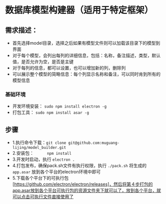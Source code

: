 # 数据库模型构建器（适用于特定框架）
## 需求描述：  
- 首先选择model目录，选择之后如果有模型文件则可以加载该目录下的模型到界面
- 对于每个模型，会列出每列的详细信息，包括：名称，备注描述，类型，默认值，是否允许为空，是否是主键
- 对于每列的信息，都可以设置，也可以增加新的列，删除列
- 可以展示整个模型的简略信息：每个列显示名称和备注，可以同时肯到所有的模型信息

### 基础环境  
- 开发环境安装： `sudo npm install electron -g`
- 打包工具： `sudo npm install asar -g`

## 步骤  
- 1.执行命令下载：`git clone git@github.com:muguang-lijing/model_builder.git`  
- 2.安装包：　　　`npm install`  
- 3.开发时启动，执行 `electron .`  　
- 4.打包发布，确保pack.sh文件有执行权限，执行 `./pack.sh` 将生成的 `app.asar` 放到各个平台的electron环境中即可
- 5.下载各个平台下的可执行包[https://github.com/electron/electron/releases]，然后将第４步打包的app.asar放到各个平台可执行包的资源文件夹下就可以了，放到各个平台，就可以点击可执行文件直接使用了
